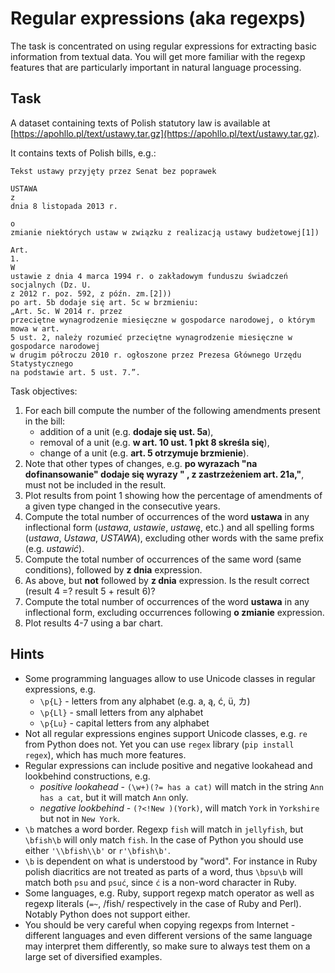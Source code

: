 # Regular expressions (aka regexps)

The task is concentrated on using regular expressions for extracting basic information from textual data. 
You will get more familiar with the regexp features that are particularly important in natural language processing.

## Task

A dataset containing texts of Polish statutory law is available at [https://apohllo.pl/text/ustawy.tar.gz](https://apohllo.pl/text/ustawy.tar.gz).

It contains texts of Polish bills, e.g.:

```
Tekst ustawy przyjęty przez Senat bez poprawek
 
USTAWA
z
dnia 8 listopada 2013 r.
 
o
zmianie niektórych ustaw w związku z realizacją ustawy budżetowej[1])
 
Art.
1. 
W
ustawie z dnia 4 marca 1994 r. o zakładowym funduszu świadczeń socjalnych (Dz. U.
z 2012 r. poz. 592, z późn. zm.[2]))
po art. 5b dodaje się art. 5c w brzmieniu:
„Art. 5c. W 2014 r. przez
przeciętne wynagrodzenie miesięczne w gospodarce narodowej, o którym mowa w art.
5 ust. 2, należy rozumieć przeciętne wynagrodzenie miesięczne w gospodarce narodowej
w drugim półroczu 2010 r. ogłoszone przez Prezesa Głównego Urzędu Statystycznego
na podstawie art. 5 ust. 7.”.
```

Task objectives:

1. For each bill compute the number of the following amendments present in the bill:
   * addition of a unit (e.g. **dodaje się ust. 5a**),
   * removal of a unit (e.g. **w art. 10 ust. 1 pkt 8 skreśla się**),
   * change of a unit (e.g. **art. 5 otrzymuje brzmienie**).
1. Note that other types of changes, e.g. **po wyrazach "na dofinansowanie" dodaje się wyrazy " , z zastrzeżeniem art. 21a,"**, must not be included in the result.
1. Plot results from point 1 showing how the percentage of amendments of a given type changed in the consecutive years.
1. Compute the total number of occurrences of the word **ustawa** in any inflectional form (*ustawa*, *ustawie*, *ustawę*, etc.)
   and all spelling forms (*ustawa*, *Ustawa*, *USTAWA*), excluding other words with the same prefix (e.g. *ustawić*).
1. Compute the total number of occurrences of the same word (same conditions), followed by **z dnia** expression.
1. As above, but **not** followed by **z dnia** expression. Is the result correct (result 4 =? result 5 + result 6)?
1. Compute the total number of occurrences of the word **ustawa** in any inflectional form, excluding occurrences
   following **o zmianie** expression.
1. Plot results 4-7 using a bar chart.

## Hints

* Some programming languages allow to use Unicode classes in regular expressions, e.g.
  * `\p{L}` - letters from any alphabet (e.g. a, ą, ć, ü, カ)
  * `\p{Ll}` - small letters from any alphabet
  * `\p{Lu}` - capital letters from any alphabet
* Not all regular expressions engines support Unicode classes, e.g. `re` from Python does not.
  Yet you can use `regex` library (`pip install regex`), which has much more features.
* Regular expressions can include positive and negative lookahead and lookbehind constructions, e.g.
  * *positive lookahead* - `(\w+)(?= has a cat)` will match in the string `Ann has a cat`, but it will match `Ann` only.
  * *negative lookbehind* - `(?<!New )(York)`, will match `York` in `Yorkshire` but not in `New York`.
* `\b` matches a word border. Regexp `fish` will match in `jellyfish`, but `\bfish\b` will only match `fish`.
  In the case of Python you should use either `'\\bfish\\b'` or `r'\bfish\b'`.
* `\b` is dependent on what is understood by "word". For instance in Ruby polish diacritics are not treated as parts of
  a word, thus `\bpsu\b` will match both `psu` and `psuć`, since `ć` is a non-word character in Ruby.
* Some languages, e.g. Ruby, support regexp match operator as well as regexp literals (`=~`, /fish/ respectively 
  in the case of Ruby and Perl). Notably Python does not support either.
* You should be very careful when copying regexps from Internet - different languages and even different versions of the
  same language may interpret them differently, so make sure to always test them on a large set of diversified examples.
